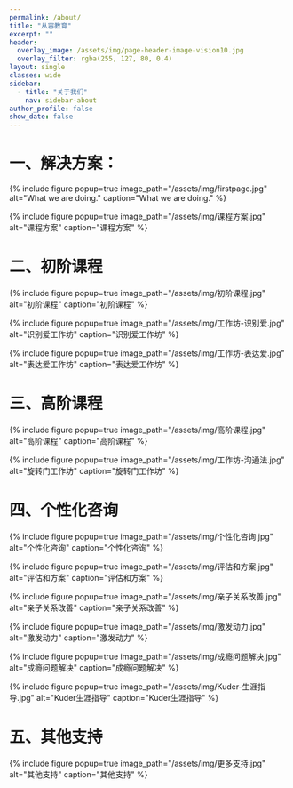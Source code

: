```yaml
---
permalink: /about/
title: "从容教育"
excerpt: ""
header:
  overlay_image: /assets/img/page-header-image-vision10.jpg
  overlay_filter: rgba(255, 127, 80, 0.4)
layout: single
classes: wide
sidebar:
  - title: "关于我们"
    nav: sidebar-about
author_profile: false
show_date: false
---
```


# 一、解决方案：

{% include figure popup=true image_path="/assets/img/firstpage.jpg" alt="What we are doing." caption="What we are doing." %}

{% include figure popup=true image_path="/assets/img/课程方案.jpg" alt="课程方案" caption="课程方案" %}

# 二、初阶课程

{% include figure popup=true image_path="/assets/img/初阶课程.jpg" alt="初阶课程" caption="初阶课程" %}

{% include figure popup=true image_path="/assets/img/工作坊-识别爱.jpg" alt="识别爱工作坊" caption="识别爱工作坊" %}

{% include figure popup=true image_path="/assets/img/工作坊-表达爱.jpg" alt="表达爱工作坊" caption="表达爱工作坊" %}

# 三、高阶课程

{% include figure popup=true image_path="/assets/img/高阶课程.jpg" alt="高阶课程" caption="高阶课程" %}

{% include figure popup=true image_path="/assets/img/工作坊-沟通法.jpg" alt="旋转门工作坊" caption="旋转门工作坊" %}

# 四、个性化咨询

{% include figure popup=true image_path="/assets/img/个性化咨询.jpg" alt="个性化咨询" caption="个性化咨询" %}

{% include figure popup=true image_path="/assets/img/评估和方案.jpg" alt="评估和方案" caption="评估和方案" %}

{% include figure popup=true image_path="/assets/img/亲子关系改善.jpg" alt="亲子关系改善" caption="亲子关系改善" %}

{% include figure popup=true image_path="/assets/img/激发动力.jpg" alt="激发动力" caption="激发动力" %}

{% include figure popup=true image_path="/assets/img/成瘾问题解决.jpg" alt="成瘾问题解决" caption="成瘾问题解决" %}

{% include figure popup=true image_path="/assets/img/Kuder-生涯指导.jpg" alt="Kuder生涯指导" caption="Kuder生涯指导" %}

# 五、其他支持

{% include figure popup=true image_path="/assets/img/更多支持.jpg" alt="其他支持" caption="其他支持" %}